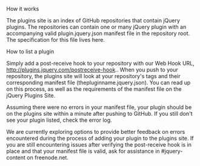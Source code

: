 How it works

The plugins site is an index of GitHub repositories that contain jQuery plugins. The repositories can contain one or many jQuery plugin with an accompanying valid plugin.jquery.json manifest file in the repository root. The specification for this file lives here.

How to list a plugin

Simply add a post-receive hook to your repository with our Web Hook URL, http://plugins.jquery.com/postreceive-hook.. When you push to your repository, the plugins site will look at your repository's tags and their corresponding manifest file (thepluginname.jquery.json). You can read up on this process, as well as the requirements of the manifest file on the jQuery Plugins Site.

Assuming there were no errors in your manifest file, your plugin should be on the plugins site within a minute after pushing to GitHub. If you still don't see your plugin listed, check the error log.

We are currently exploring options to provide better feedback on errors encountered during the process of adding your plugin to the plugins site. If you are still encountering issues after verifying the post-receive hook is in place and that your manifest file is valid, ask for assistance in #jquery-content on freenode.net.

